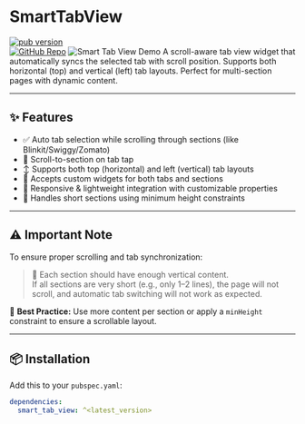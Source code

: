 # SmartTabView

[![pub version](https://img.shields.io/pub/v/smart_tab_view)](https://pub.dev/packages/smart_tab_view)  
[![GitHub Repo](https://img.shields.io/badge/github-smart__tab__view-blue?logo=github)](https://github.com/darshanjethva566/smart_tab_view)
![Smart Tab View Demo](https://raw.githubusercontent.com/darshanjethva566/smart_tab_view/main/media/smart_tab_view-ezgif.com-effects.gif)
A scroll-aware tab view widget that automatically syncs the selected tab with scroll position. Supports both horizontal (top) and vertical (left) tab layouts. Perfect for multi-section pages with dynamic content.

---

## ✨ Features

- ✅ Auto tab selection while scrolling through sections (like Blinkit/Swiggy/Zomato)
- 🧭 Scroll-to-section on tab tap
- ↕️ Supports both top (horizontal) and left (vertical) tab layouts
- 🎨 Accepts custom widgets for both tabs and sections
- 📱 Responsive & lightweight integration with customizable properties
- 📏 Handles short sections using minimum height constraints

---

## ⚠️ Important Note

To ensure proper scrolling and tab synchronization:

> 🔸 Each section should have enough vertical content.  
> If all sections are very short (e.g., only 1–2 lines), the page will not scroll, and automatic tab switching will not work as expected.

📌 **Best Practice:** Use more content per section or apply a `minHeight` constraint to ensure a scrollable layout.

---

## 📦 Installation

Add this to your `pubspec.yaml`:

```yaml
dependencies:
  smart_tab_view: ^<latest_version>
